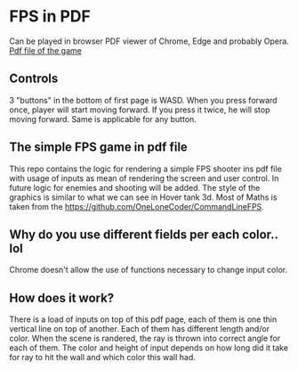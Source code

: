 # FPS in PDF

Can be played in browser PDF viewer of Chrome, Edge and probably Opera. [Pdf file of the game](https://github.com/AntonKorn/PDFps/files/8055707/Output.pdf)

## Controls
3 "buttons" in the bottom of first page is WASD. When you press forward once, player will start moving forward. If you press it twice, he will stop moving forward. Same is applicable for any button.

## The simple FPS game in pdf file
This repo contains the logic for rendering a simple FPS shooter ins pdf file with usage of inputs as mean of rendering the screen and user control. In future logic for enemies and shooting will be added. The style of the graphics is similar to what we can see in Hover tank 3d. Most of Maths is taken from the https://github.com/OneLoneCoder/CommandLineFPS. 

## Why do you use different fields per each color.. lol
Chrome doesn't allow the use of functions necessary to change input color.

## How does it work?
There is a load of inputs on top of this pdf page, each of them is one thin vertical line on top of another. Each of them has different length and/or color. When the scene is randered, the ray is thrown into correct angle for each of them. The color and height of input depends on how long did it take for ray to hit the wall and which color this wall had.
